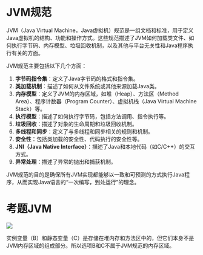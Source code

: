 # JVM规范

JVM（Java Virtual Machine，Java虚拟机）规范是一组文档和标准，用于定义Java虚拟机的结构、功能和操作方式。这些规范描述了JVM如何加载类文件、如何执行字节码、内存模型、垃圾回收机制，以及其他与平台无关性和Java程序执行有关的方面。

JVM规范主要包括以下几个方面：

1. **字节码指令集**：定义了Java字节码的格式和指令集。
2. **类加载机制**：描述了如何从文件系统或其他来源加载Java类。
3. **内存模型**：定义了JVM的内存区域，如堆（Heap）、方法区（Method Area）、程序计数器（Program Counter）、虚拟机栈（Java Virtual Machine Stack）等。
4. **执行模型**：描述了如何执行字节码，包括方法调用、指令执行等。
5. **垃圾回收**：描述了对象的生命周期和垃圾回收机制。
6. **多线程和同步**：定义了与多线程和同步相关的规则和机制。
7. **安全性**：包括类加载的安全性、代码执行的安全性等。
8. **JNI（Java Native Interface）**：描述了Java和本地代码（如C/C++）的交互方式。
9. **异常处理**：描述了异常的抛出和捕获机制。

JVM规范的目的是确保所有JVM实现都能够以一致和可预测的方式执行Java程序，从而实现Java语言的“一次编写，到处运行”的理念。

# 考题JVM

[![](https://cdn.nlark.com/yuque/0/2023/png/38953059/1695873369017-d0aea901-bc0e-4498-bdb4-0f2ab48ddd38.png)](https://cdn.nlark.com/yuque/0/2023/png/38953059/1695873369017-d0aea901-bc0e-4498-bdb4-0f2ab48ddd38.png)

实例变量（B）和静态变量（C）是存储在堆内存和方法区中的，但它们本身不是JVM内存区域的组成部分。所以选项B和C不属于JVM规范的内存区域。